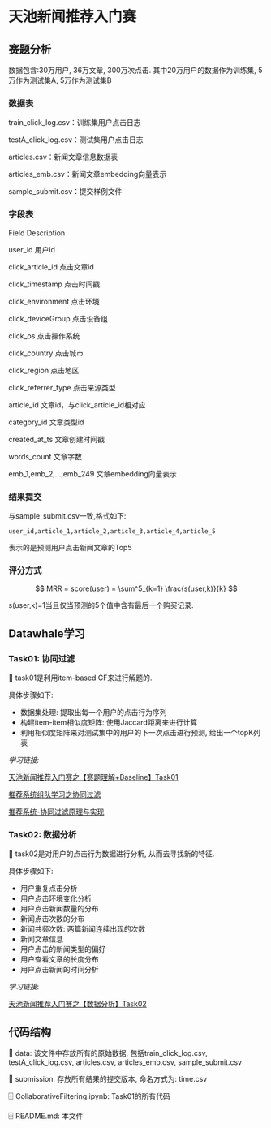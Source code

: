 # 天池新闻推荐入门赛

## 赛题分析

数据包含:30万用户, 36万文章, 300万次点击.
其中20万用户的数据作为训练集, 5万作为测试集A, 5万作为测试集B

### 数据表

train_click_log.csv：训练集用户点击日志

testA_click_log.csv：测试集用户点击日志

articles.csv：新闻文章信息数据表

articles_emb.csv：新闻文章embedding向量表示

sample_submit.csv：提交样例文件

### 字段表

Field	Description

user_id	用户id

click_article_id	点击文章id

click_timestamp	点击时间戳

click_environment	点击环境

click_deviceGroup	点击设备组

click_os	点击操作系统

click_country	点击城市

click_region	点击地区

click_referrer_type	点击来源类型

article_id	文章id，与click_article_id相对应

category_id	文章类型id

created_at_ts	文章创建时间戳

words_count	文章字数

emb_1,emb_2,…,emb_249	文章embedding向量表示

### 结果提交

与sample_submit.csv一致,格式如下:
```
user_id,article_1,article_2,article_3,article_4,article_5
```
表示的是预测用户点击新闻文章的Top5

### 评分方式

$$
MRR = score(user) = \sum^5_{k=1} \frac{s(user,k)}{k}
$$

s(user,k)=1当且仅当预测的5个值中含有最后一个购买记录.



## Datawhale学习

### Task01: 协同过滤

:bookmark_tabs: task01是利用item-based CF来进行解题的.

具体步骤如下:

- 数据集处理: 提取出每一个用户的点击行为序列
- 构建item-item相似度矩阵: 使用Jaccard距离来进行计算
- 利用相似度矩阵来对测试集中的用户的下一次点击进行预测, 给出一个topK列表

_学习链接:_

[天池新闻推荐入门赛之【赛题理解+Baseline】Task01](http://datawhale.club/t/topic/196)

[推荐系统组队学习之协同过滤](http://datawhale.club/t/topic/41)

[推荐系统-协同过滤原理与实现](https://www.cnblogs.com/NeilZhang/p/9900537.html)

### Task02: 数据分析
:bookmark_tabs: task02是对用户的点击行为数据进行分析, 从而去寻找新的特征.

具体步骤如下:

- 用户重复点击分析
- 用户点击环境变化分析
- 用户点击新闻数量的分布
- 新闻点击次数的分布
- 新闻共频次数: 两篇新闻连续出现的次数
- 新闻文章信息
- 用户点击的新闻类型的偏好
- 用户查看文章的长度分布
- 用户点击新闻的时间分析

_学习链接_:

[天池新闻推荐入门赛之【数据分析】Task02](http://datawhale.club/t/topic/197)

## 代码结构

:file_folder: data: 该文件中存放所有的原始数据, 包括train_click_log.csv, testA_click_log.csv, articles.csv, articles_emb.csv, sample_submit.csv

:file_folder: submission: 存放所有结果的提交版本, 命名方式为: time.csv

:file_cabinet: CollaborativeFiltering.ipynb: Task01的所有代码

:file_cabinet: README.md: 本文件



